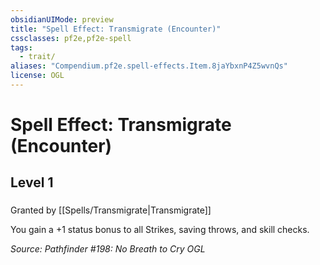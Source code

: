 ```yaml
---
obsidianUIMode: preview
title: "Spell Effect: Transmigrate (Encounter)"
cssclasses: pf2e,pf2e-spell
tags:
  - trait/
aliases: "Compendium.pf2e.spell-effects.Item.8jaYbxnP4Z5wvnQs"
license: OGL
---
```

# Spell Effect: Transmigrate (Encounter)
## Level 1
### 






Granted by [[Spells/Transmigrate|Transmigrate]]

You gain a +1 status bonus to all Strikes, saving throws, and skill checks.

*Source: Pathfinder #198: No Breath to Cry*
*OGL*